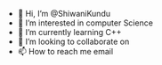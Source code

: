 - 👋 Hi, I’m @ShiwaniKundu
- 👀 I’m interested in computer Science
- 🌱 I’m currently learning C++
- 💞️ I’m looking to collaborate on 
- 📫 How to reach me email

<!---
ShiwaniKundu/ShiwaniKundu is a ✨ special ✨ repository because its `README.md` (this file) appears on your GitHub profile.
You can click the Preview link to take a look at your changes.
--->
